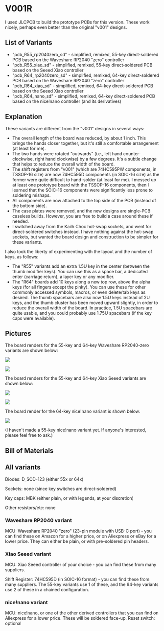 # V001R

I used JLCPCB to build the prototype PCBs for this version.  These work nicely, perhaps even better than the original "v001" designs.


## List of Variants

*   "pcb_R55_rp2040zero_sd" - simplified, remixed, 55-key direct-soldered PCB based on the Waveshare RP2040 "zero" controller
*   "pcb_R55_xiao_sd" - simplified, remixed, 55-key direct-soldered PCB based on the Seeed Xiao controller
*   "pcb_R64_rp2040zero_sd" - simplified, remixed, 64-key direct-soldered PCB based on the Waveshare RP2040 "zero" controller
*   "pcb_R64_xiao_sd" - simplified, remixed, 64-key direct-soldered PCB based on the Seeed Xiao controller
*   "pcb_R64_nano_sd" - simplified, remixed, 64-key direct-soldered PCB based on the nice!nano controller (and its derivatives)



## Explanation

These variants are different from the "v001" designs in several ways:

*   The overall length of the board was reduced, by about 1 inch.  This brings the hands closer together, but it's still a comfortable arrangement (at least for me).
*   The two hands were rotated "outwards" (i.e., left hand counter-clockwise, right hand clockwise) by a few degrees.  It's a subtle change that helps to reduce the overall width of the board.
*   The shift registers from "v001" (which are 74HC595PW components, in TSSOP-16 size) are now 74HC595D components (in SOIC-16 size) as the former were quite difficult to hand-solder (at least for me).  I messed up at least one prototype board with the TSSOP-16 components, then I learned that the SOIC-16 components were significantly less prone to soldering mishaps.
*   All components are now attached to the top side of the PCB (instead of the bottom side).
*   The case plates were removed, and the new designs are single-PCB caseless builds.  However, you are free to build a case around these if needed.
*   I switched away from the Kailh Choc hot-swap sockets, and went for direct-soldered switches instead.  I have nothing against the hot-swap sockets, but wanted the board design and construction to be simpler for these variants.

I also took the liberty of experimenting with the layout and the number of keys, as follows:

*   The "R55" variants add an extra 1.5U key in the center (between the thumb modifier keys).  You can use this as a space bar, a dedicated enter (carriage return), a layer key or any modifier.
*   The "R64" boards add 10 keys along a new top row, above the alpha keys (for all fingers except the pinky).  You can use these for other commonly accessed symbols, macros, or even delete/tab keys as desired.  The thumb spacebars are also now 1.5U keys instead of 2U keys, and the thumb cluster has been moved upward slightly, in order to reduce the overall width of the board.  In practice, 1.5U spacebars are quite usable, and you could probably use 1.75U spacebars (if the key caps were available).




## Pictures

The board renders for the 55-key and 64-key Waveshare RP2040-zero variants are shown below:

![](../doc/bumwings_v001R55_rp2040zero_board_render.jpg)

![](../doc/bumwings_v001R64_rp2040zero_board_render.jpg)


The board renders for the 55-key and 64-key Xiao Seeed variants are shown below:

![](../doc/bumwings_v001R55_xiao_sd_board_render.jpg)

![](../doc/bumwings_v001R64_xiao_sd_board_render.jpg)


The board render for the 64-key nice!nano variant is shown below:

![](../doc/bumwings_v001R64_nano_sd_board_render.jpg)

(I haven't made a 55-key nice!nano variant yet.  If anyone's interested, please feel free to ask.)



## Bill of Materials

## All variants

Diodes:  D_SOD-123 (either 55x or 64x)

Sockets:  none (since key switches are direct-soldered)

Key caps:  MBK (either plain, or with legends, at your discretion)

Other resistors/etc:  none



### Waveshare RP2040 variant

MCU:     Waveshare RP2040 "zero" (23-pin module with USB-C port) - you can find these on Amazon for a higher price, or on Aliexpress or eBay for a lower price.  They can either be plain, or with pre-soldered pin headers.

### Xiao Seeed variant

MCU:     Xiao Seeed controller of your choice - you can find these from many suppliers.

Shift Register:  74HC595D (in SOIC-16 format) - you can find these from many suppliers.  The 55-key variants use 1 of these, and the 64-key variants use 2 of these in a chained configuration.

### nice!nano variant

MCU:     nice!nano, or one of the other derived controllers that you can find on Aliexpress for a lower price.  These will be soldered face-up.
Reset switch:  optional






